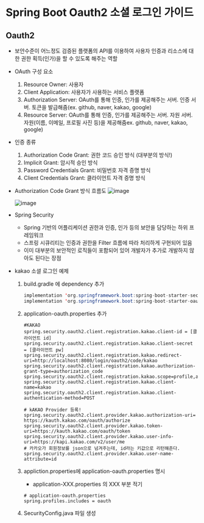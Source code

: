 # Spring Boot Oauth2 소셜 로그인 가이드

## Oauth2

- 보안수준이 어느정도 검증된 플랫폼의 API를 이용하여 사용자 인증과 리소스에 대한 권한 획득(인가)을 할 수 있도록 해주는 역할
- OAuth 구성 요소
  1. Resource Owner: 사용자
  2. Client Application: 사용자가 사용하는 서비스 플랫폼
  3. Authorization Server: OAuth를 통해 인증, 인가를 제공해주는 서버. 인증 서버. 토큰을 발급해줌(ex. github, naver, kakao, google)
  4. Resource Server: OAuth를 통해 인증, 인가를 제공해주는 서버. 자원 서버. 자원(이름, 이메일, 프로필 사진 등)을 제공해줌ex. github, naver, kakao, google)
- 인증 종류

  1. Authorization Code Grant: 권한 코드 승인 방식 (대부분의 방식!)
  2. Implicit Grant: 암시적 승인 방식
  3. Password Credentials Grant: 비밀번호 자격 증명 방식
  4. Client Credentials Grant: 클라이언트 자격 증명 방식

- Authorization Code Grant 방식 흐름도
  ![image](https://user-images.githubusercontent.com/89640705/150351714-48e35fd9-7469-426e-a06b-31e62ebe16a7.png)

  ![image](https://user-images.githubusercontent.com/89640705/150351161-fcff36b6-71a4-4b32-b15d-14ffdfa8da86.png)
  <br>

- Spring Security

  - Spring 기반의 어플리케이션 권한과 인증, 인가 등의 보안을 담당하는 하위 프레임워크
  - 스프링 시큐리티는 인증과 권한을 Filter 흐름에 따라 처리하게 구현되어 있음
  - 이미 대부분의 보안적인 로직들이 포함되어 있어 개발자가 추가로 개발하지 않아도 된다는 장점

- kakao 소셜 로그인 예제

  1. build.gradle 에 dependency 추가

     ```java
     implementation 'org.springframework.boot:spring-boot-starter-security'
     implementation 'org.springframework.boot:spring-boot-starter-oauth2-client'
     ```

  2. application-oauth.properties 추가

     ```
     #KAKAO
     spring.security.oauth2.client.registration.kakao.client-id = [클라이언트 id]
     spring.security.oauth2.client.registration.kakao.client-secret = [클라이언트 pw]
     spring.security.oauth2.client.registration.kakao.redirect-uri=http://localhost:8080/login/oauth2/code/kakao
     spring.security.oauth2.client.registration.kakao.authorization-grant-type=authorization_code
     spring.security.oauth2.client.registration.kakao.scope=profile,account_email
     spring.security.oauth2.client.registration.kakao.client-name=kakao
     spring.security.oauth2.client.registration.kakao.client-authentication-method=POST

     # kAKAO Provider 등록!
     spring.security.oauth2.client.provider.kakao.authorization-uri= https://kauth.kakao.com/oauth/authorize
     spring.security.oauth2.client.provider.kakao.token-uri=https://kauth.kakao.com/oauth/token
     spring.security.oauth2.client.provider.kakao.user-info-uri=https://kapi.kakao.com/v2/user/me
     # 카카오가 회원정보를 json으로 넘겨주는데, id라는 키값으로 리턴해준다.
     spring.security.oauth2.client.provider.kakao.user-name-attribute=id
     ```

  3. appliction.properties에 application-oauth.properties 명시

     - application-XXX.properties 의 XXX 부분 적기

     ```
     # application-oauth.properties
     spring.profiles.includes = oauth
     ```

  4. SecurityConfig.java 파일 생성
